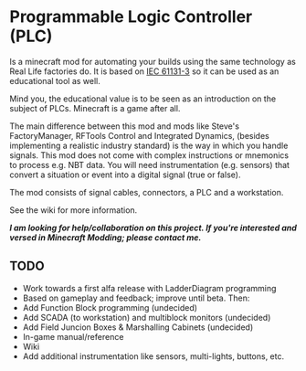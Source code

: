 # Programmable Logic Controller (PLC)

Is a minecraft mod for automating your builds using the same technology as Real Life factories do.
It is based on [IEC 61131-3](https://en.wikipedia.org/wiki/IEC_61131-3) so it can be used as an educational tool as well.

Mind you, the educational value is to be seen as an introduction on the subject of PLCs. Minecraft is a game after all.

The main difference between this mod and mods like Steve's FactoryManager, RFTools Control and Integrated Dynamics, (besides implementing a realistic industry standard) is the way in which you handle signals.
This mod does not come with complex instructions or mnemonics to process e.g. NBT data. You will need instrumentation (e.g. sensors) that convert a situation or event into a digital signal (true or false).

The mod consists of signal cables, connectors, a PLC and a workstation.

See the wiki for more information.

**_I am looking for help/collaboration on this project. If you're interested and versed in Minecraft Modding; please contact me._**

## TODO
- Work towards a first alfa release with LadderDiagram programming
- Based on gameplay and feedback; improve until beta. Then:
- Add Function Block programming (undecided)
- Add SCADA (to workstation) and multiblock monitors (undecided)
- Add Field Juncion Boxes & Marshalling Cabinets (undecided)
- In-game manual/reference
- Wiki
- Add additional instrumentation like sensors, multi-lights, buttons, etc.

